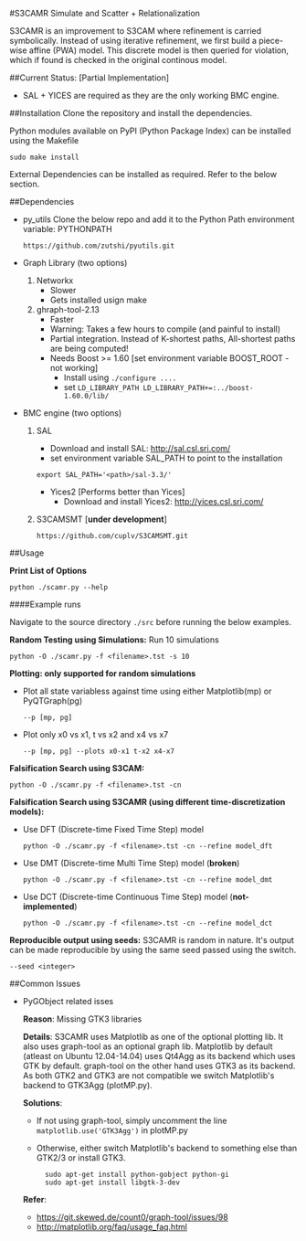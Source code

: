 #S3CAMR
Simulate and Scatter + Relationalization

S3CAMR is an improvement to S3CAM where refinement is carried symbolically.
Instead of using iterative refinement, we first build a piece-wise affine (PWA)
model. This discrete model is then queried for violation, which if found is
checked in the original continous model.

##Current Status: [Partial Implementation]
- SAL + YICES are required as they are the only working BMC engine.

##Installation
Clone the repository and install the dependencies.

Python modules available on PyPI (Python Package Index) can be installed using the Makefile

    sudo make install

External Dependencies can be installed as required. Refer to the below section.

##Dependencies

- py_utils
    Clone the below repo and add it to the Python Path environment variable: PYTHONPATH

    ```
    https://github.com/zutshi/pyutils.git
    ```

- Graph Library (two options)
    1. Networkx
        - Slower
        - Gets installed usign make
    2. ghraph-tool-2.13
        - Faster
        - Warning: Takes a few hours to compile (and painful to install)
        - Partial integration. Instead of K-shortest paths, All-shortest paths are being computed!
        - Needs Boost >= 1.60 [set environment variable BOOST_ROOT - not working]
            - Install using `./configure .... `
            - set `LD_LIBRARY_PATH LD_LIBRARY_PATH+=:../boost-1.60.0/lib/`

- BMC engine (two options)
    1. SAL
        - Download and install SAL: http://sal.csl.sri.com/
        - set environment variable SAL_PATH to point to the installation
        ```
        export SAL_PATH='<path>/sal-3.3/'
        ```
        - Yices2 [Performs better than Yices]
            - Download and install Yices2: http://yices.csl.sri.com/

    2. S3CAMSMT [**under development**]
    
        ```
        https://github.com/cuplv/S3CAMSMT.git
        ```

##Usage

**Print List of Options**
    
    python ./scamr.py --help

####Example runs

Navigate to the source directory `./src` before running the below examples.

**Random Testing using Simulations:**
Run 10 simulations

    python -O ./scamr.py -f <filename>.tst -s 10

**Plotting: only supported for random simulations**

- Plot all state variabless against time using either Matplotlib(mp) or PyQTGraph(pg)
    ```
    --p [mp, pg]
    ```
- Plot only x0 vs x1, t vs x2 and x4 vs x7
    ```
    --p [mp, pg] --plots x0-x1 t-x2 x4-x7
    ```

**Falsification Search using S3CAM:**

    python -O ./scamr.py -f <filename>.tst -cn

**Falsification Search using S3CAMR (using different time-discretization models):**
- Use DFT (Discrete-time Fixed Time Step) model

    ```
    python -O ./scamr.py -f <filename>.tst -cn --refine model_dft
    ```
- Use DMT (Discrete-time Multi Time Step) model (**broken**)

    ```
    python -O ./scamr.py -f <filename>.tst -cn --refine model_dmt
    ```
- Use DCT (Discrete-time Continuous Time Step) model (**not-implemented**)

    ```
    python -O ./scamr.py -f <filename>.tst -cn --refine model_dct
    ```

**Reproducible output using seeds:**
S3CAMR is random in nature. It's output can be made reproducible by using the same seed passed using the switch.

    --seed <integer>

##Common Issues

- PyGObject related isses

    **Reason**: Missing GTK3 libraries
    
    **Details**: S3CAMR uses Matplotlib as one of the optional plotting lib. It also uses graph-tool as an optional graph lib. Matplotlib by default (atleast on Ubuntu 12.04-14.04) uses Qt4Agg as its backend which uses GTK by default. graph-tool on the other hand uses GTK3 as its backend. As both GTK2 and GTK3 are not compatible we switch Matplotlib's backend to GTK3Agg (plotMP.py).
    
    **Solutions**: 
    - If not using graph-tool, simply uncomment the line `matplotlib.use('GTK3Agg')` in plotMP.py
    - Otherwise, either switch Matplotlib's backend to something else than GTK2/3 or install GTK3.

            sudo apt-get install python-gobject python-gi
            sudo apt-get install libgtk-3-dev
    
    **Refer**: 
    -   https://git.skewed.de/count0/graph-tool/issues/98
    -   http://matplotlib.org/faq/usage_faq.html
